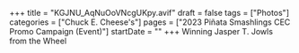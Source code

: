 +++
title = "KGJNU_AqNuOoVNcgUKpy.avif"
draft = false
tags = ["Photos"]
categories = ["Chuck E. Cheese's"]
pages = ["2023 Piñata Smashlings CEC Promo Campaign (Event)"]
startDate = ""
+++
Winning Jasper T. Jowls from the Wheel

